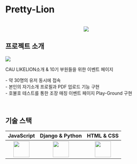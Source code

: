# Pretty-Lion

<p align="center">
  <br>
  <img src="https://github.com/myeongjunkim/Pretty-Lion/assets/82504981/0af35c47-04a4-4d01-9d12-7fc2bb8d36e0">
  <br>
</p>


## 프로젝트 소개



<p align="justify">
  <img src="https://github.com/myeongjunkim/Pretty-Lion/assets/82504981/94d94015-6bab-46bb-a11c-d70b56b68654">  
</p>

<p align="justify">
  CAU LIKELION소개 & 10기 부원들을 위한 이벤트 페이지
</p>
<p align="justify">
  - 약 30명의 유저 동시에 접속
  <br>
  - 본인의 자기소개 프로필과 PDF 업로드 기능 구현
  <br>
  - 호불호 테스트를 통한 조장 매칭 이벤트 페이지 Play-Ground 구현
  <br>
</p>

<br>

## 기술 스택

| JavaScript | Django & Python |  HTML & CSS   |
| :--------: |    :--------:   |    :------:   |
| <img src="https://github.com/myeongjunkim/Pretty-Lion/assets/82504981/8c05fc3d-7b6d-4951-b8e2-10a1aeee1638" height=50px>                          | <img src="https://github.com/myeongjunkim/Pretty-Lion/assets/82504981/bfd135d7-5337-4cff-a456-126231ac8c25" height=50px>                          | <img src="https://github.com/myeongjunkim/Pretty-Lion/assets/82504981/46f5c6c7-7bfc-4021-a60e-8bdc05ad35c2" height=50px> |

<br>


<!-- 
## 구현 기능

### 기능 1

### 기능 2

### 기능 3

### 기능 4

<br>

## 배운 점 & 아쉬운 점

<p align="justify">

</p> -->





